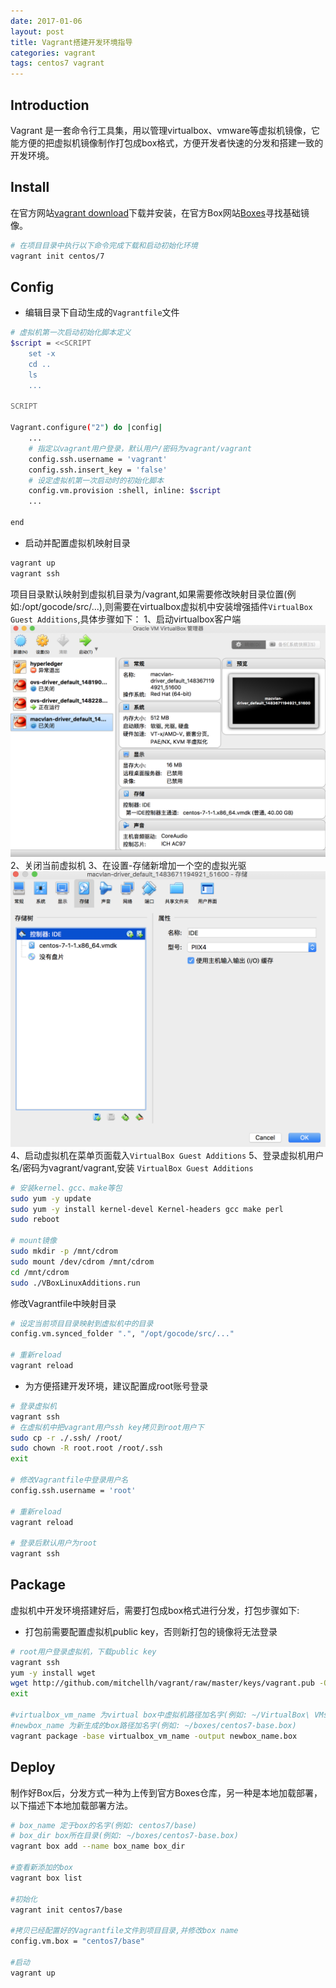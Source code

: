 ```yaml
---
date: 2017-01-06
layout: post
title: Vagrant搭建开发环境指导
categories: vagrant
tags: centos7 vagrant
---
```


## Introduction

Vagrant 是一套命令行工具集，用以管理virtualbox、vmware等虚拟机镜像，它能方便的把虚拟机镜像制作打包成box格式，方便开发者快速的分发和搭建一致的开发环境。

## Install

在官方网站[vagrant download](https://www.vagrantup.com/downloads.html)下载并安装，在官方Box网站[Boxes](https://atlas.hashicorp.com/boxes/search)寻找基础镜像。

```sh
# 在项目目录中执行以下命令完成下载和启动初始化环境
vagrant init centos/7
```

## Config

* 编辑目录下自动生成的`Vagrantfile`文件

```sh
# 虚拟机第一次启动初始化脚本定义
$script = <<SCRIPT
    set -x
    cd .. 
    ls 
    ...

SCRIPT

Vagrant.configure("2") do |config|
    ...
    # 指定以vagrant用户登录，默认用户/密码为vagrant/vagrant
    config.ssh.username = 'vagrant'
    config.ssh.insert_key = 'false'
    # 设定虚拟机第一次启动时的初始化脚本
    config.vm.provision :shell, inline: $script
    ...

end
```

* 启动并配置虚拟机映射目录

```sh
vagrant up
vagrant ssh
```
项目目录默认映射到虚拟机目录为/vagrant,如果需要修改映射目录位置(例如:/opt/gocode/src/...),则需要在virtualbox虚拟机中安装增强插件`VirtualBox Guest Additions`,具体步骤如下：
1、启动virtualbox客户端
![](/assets/vagrant/vagrant-00.png)
2、关闭当前虚拟机
3、在设置-存储新增加一个空的虚拟光驱
![](/assets/vagrant/vagrant-01.png)
4、启动虚拟机在菜单页面载入`VirtualBox Guest Additions`
5、登录虚拟机用户名/密码为vagrant/vagrant,安装 `VirtualBox Guest Additions`
```sh
# 安装kernel、gcc、make等包
sudo yum -y update
sudo yum -y install kernel-devel Kernel-headers gcc make perl
sudo reboot

# mount镜像
sudo mkdir -p /mnt/cdrom
sudo mount /dev/cdrom /mnt/cdrom
cd /mnt/cdrom
sudo ./VBoxLinuxAdditions.run
```
修改Vagrantfile中映射目录
```sh
# 设定当前项目目录映射到虚拟机中的目录
config.vm.synced_folder ".", "/opt/gocode/src/..."

# 重新reload
vagrant reload
```
* 为方便搭建开发环境，建议配置成root账号登录

```sh
# 登录虚拟机
vagrant ssh
# 在虚拟机中把vagrant用户ssh key拷贝到root用户下
sudo cp -r ./.ssh/ /root/
sudo chown -R root.root /root/.ssh
exit

# 修改Vagrantfile中登录用户名
config.ssh.username = 'root'

# 重新reload
vagrant reload

# 登录后默认用户为root
vagrant ssh
```
## Package

虚拟机中开发环境搭建好后，需要打包成box格式进行分发，打包步骤如下:

* 打包前需要配置虚拟机public key，否则新打包的镜像将无法登录

```sh
# root用户登录虚拟机，下载public key
vagrant ssh 
yum -y install wget
wget http://github.com/mitchellh/vagrant/raw/master/keys/vagrant.pub -O /root/.ssh/authorized_keys
exit

#virtualbox_vm_name 为virtual box中虚拟机路径加名字(例如: ~/VirtualBox\ VMs/macvlan-driver_default_1483671194921_51600//macvlan-driver_default_1483671194921_51600.vbox)
#newbox_name 为新生成的box路径加名字(例如: ~/boxes/centos7-base.box)
vagrant package -base virtualbox_vm_name -output newbox_name.box
```

## Deploy

制作好Box后，分发方式一种为上传到官方Boxes仓库，另一种是本地加载部署，以下描述下本地加载部署方法。

```sh
# box_name 定于box的名字(例如: centos7/base)
# box_dir box所在目录(例如: ~/boxes/centos7-base.box)
vagrant box add --name box_name box_dir

#查看新添加的box
vagrant box list

#初始化
vagrant init centos7/base

#拷贝已经配置好的Vagrantfile文件到项目目录,并修改box name
config.vm.box = "centos7/base"

#启动
vagrant up
```

